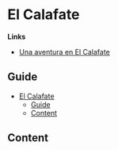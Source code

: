 # El Calafate

**Links**
- [Una aventura en El Calafate](../../blog-hub/notion/20220517130507_aventura-en-el-calafate.md)

## Guide
- [El Calafate](#el-calafate)
  - [Guide](#guide)
  - [Content](#content)

## Content